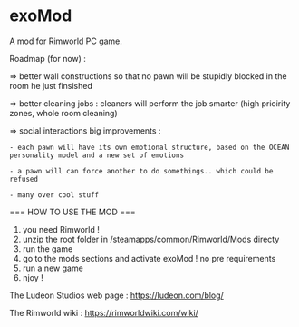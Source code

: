 # exoMod
A mod for Rimworld PC game.

Roadmap (for now) :

 => better wall constructions so that no pawn will be stupidly blocked in the room he just finsished
 
 => better cleaning jobs : cleaners will perform the job smarter (high prioirity zones, whole room cleaning) 
 
 => social interactions big improvements :  
 
    - each pawn will have its own emotional structure, based on the OCEAN personality model and a new set of emotions
    
    - a pawn will can force another to do somethings.. which could be refused
    
    - many over cool stuff

=== HOW TO USE THE MOD ===
1. you need Rimworld !
2. unzip the root folder in /steamapps/common/Rimworld/Mods directy
3. run the game
4. go to the mods sections and activate exoMod ! no pre requirements
5. run a new game
6. njoy !

The Ludeon Studios web page : https://ludeon.com/blog/

The Rimworld wiki : https://rimworldwiki.com/wiki/
